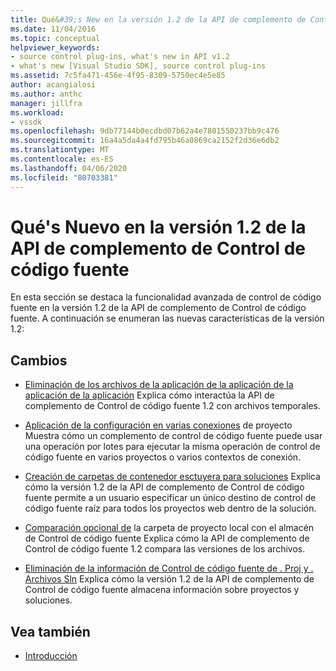 ```yaml
---
title: Qué&#39;s New en la versión 1.2 de la API de complemento de Control de código fuente Microsoft Docs
ms.date: 11/04/2016
ms.topic: conceptual
helpviewer_keywords:
- source control plug-ins, what's new in API v1.2
- what's new [Visual Studio SDK], source control plug-ins
ms.assetid: 7c5fa471-456e-4f95-8309-5750ec4e5e85
author: acangialosi
ms.author: anthc
manager: jillfra
ms.workload:
- vssdk
ms.openlocfilehash: 9db77144b0ecdbd07b62a4e7801550237bb9c476
ms.sourcegitcommit: 16a4a5da4a4fd795b46a0869ca2152f2d36e6db2
ms.translationtype: MT
ms.contentlocale: es-ES
ms.lasthandoff: 04/06/2020
ms.locfileid: "80703381"
---
```

# <a name="what39s-new-in-the-source-control-plug-in-api-version-12"></a>Qué&#39;s Nuevo en la versión 1.2 de la API de complemento de Control de código fuente
En esta sección se destaca la funcionalidad avanzada de control de código fuente en la versión 1.2 de la API de complemento de Control de código fuente. A continuación se enumeran las nuevas características de la versión 1.2:

## <a name="changes"></a>Cambios
- [Eliminación de los archivos de la aplicación de la aplicación de la aplicación de la aplicación](../../extensibility/internals/elimination-of-tilde-sak-files.md) Explica cómo interactúa la API de complemento de Control de código fuente 1.2 con archivos temporales.

- [Aplicación de la configuración en varias conexiones](../../extensibility/internals/application-of-settings-across-multiple-project-connections.md) de proyecto Muestra cómo un complemento de control de código fuente puede usar una operación por lotes para ejecutar la misma operación de control de código fuente en varios proyectos o varios contextos de conexión.

- [Creación de carpetas de contenedor esctuyera para soluciones](../../extensibility/internals/creating-parent-container-folders-for-solutions.md) Explica cómo la versión 1.2 de la API de complemento de Control de código fuente permite a un usuario especificar un único destino de control de código fuente raíz para todos los proyectos web dentro de la solución.

- [Comparación opcional de](../../extensibility/internals/optional-comparison-of-local-project-folder-to-source-control-store.md) la carpeta de proyecto local con el almacén de Control de código fuente Explica cómo la API de complemento de Control de código fuente 1.2 compara las versiones de los archivos.

- [Eliminación de la información de Control de código fuente de . Proj y . Archivos Sln](../../extensibility/internals/removal-of-source-control-information-from-dot-proj-and-dot-sln-files.md) Explica cómo la versión 1.2 de la API de complemento de Control de código fuente almacena información sobre proyectos y soluciones.

## <a name="see-also"></a>Vea también
- [Introducción](../../extensibility/internals/getting-started-with-source-control-plug-ins.md)
